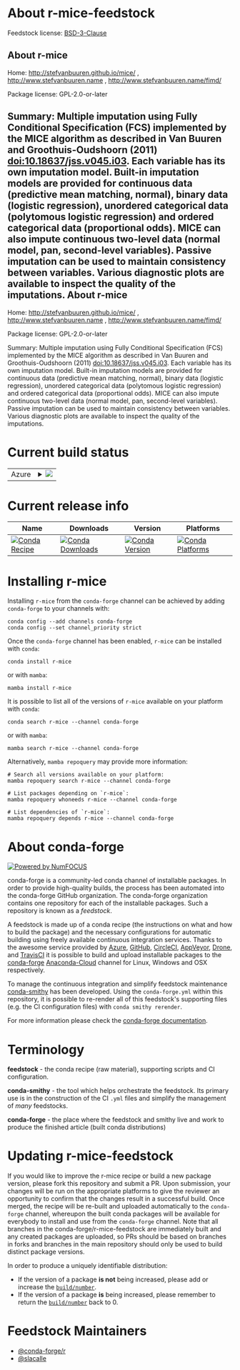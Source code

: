 About r-mice-feedstock
======================

Feedstock license: [BSD-3-Clause](https://github.com/conda-forge/r-mice-feedstock/blob/main/LICENSE.txt)

About r-mice
------------

Home: http://stefvanbuuren.github.io/mice/ , http://www.stefvanbuuren.name , http://www.stefvanbuuren.name/fimd/

Package license: GPL-2.0-or-later

Summary: Multiple imputation using Fully Conditional Specification (FCS) implemented by the MICE algorithm as described in Van Buuren and Groothuis-Oudshoorn (2011) <doi:10.18637/jss.v045.i03>. Each variable has its own imputation model. Built-in imputation models are provided for continuous data (predictive mean matching, normal), binary data (logistic regression), unordered categorical data (polytomous logistic regression) and ordered categorical data (proportional odds). MICE can also impute continuous two-level data (normal model, pan, second-level variables). Passive imputation can be used to maintain consistency between variables. Various diagnostic plots are available to inspect the quality of the imputations.
About r-mice
------------

Home: http://stefvanbuuren.github.io/mice/ , http://www.stefvanbuuren.name , http://www.stefvanbuuren.name/fimd/

Package license: GPL-2.0-or-later

Summary: Multiple imputation using Fully Conditional Specification (FCS) implemented by the MICE algorithm as described in Van Buuren and Groothuis-Oudshoorn (2011) <doi:10.18637/jss.v045.i03>. Each variable has its own imputation model. Built-in imputation models are provided for continuous data (predictive mean matching, normal), binary data (logistic regression), unordered categorical data (polytomous logistic regression) and ordered categorical data (proportional odds). MICE can also impute continuous two-level data (normal model, pan, second-level variables). Passive imputation can be used to maintain consistency between variables. Various diagnostic plots are available to inspect the quality of the imputations.

Current build status
====================


<table>
    
  <tr>
    <td>Azure</td>
    <td>
      <details>
        <summary>
          <a href="https://dev.azure.com/conda-forge/feedstock-builds/_build/latest?definitionId=1355&branchName=main">
            <img src="https://dev.azure.com/conda-forge/feedstock-builds/_apis/build/status/r-mice-feedstock?branchName=main">
          </a>
        </summary>
        <table>
          <thead><tr><th>Variant</th><th>Status</th></tr></thead>
          <tbody><tr>
              <td>linux_64_r_base4.1</td>
              <td>
                <a href="https://dev.azure.com/conda-forge/feedstock-builds/_build/latest?definitionId=1355&branchName=main">
                  <img src="https://dev.azure.com/conda-forge/feedstock-builds/_apis/build/status/r-mice-feedstock?branchName=main&jobName=linux&configuration=linux%20linux_64_r_base4.1" alt="variant">
                </a>
              </td>
            </tr><tr>
              <td>linux_64_r_base4.2</td>
              <td>
                <a href="https://dev.azure.com/conda-forge/feedstock-builds/_build/latest?definitionId=1355&branchName=main">
                  <img src="https://dev.azure.com/conda-forge/feedstock-builds/_apis/build/status/r-mice-feedstock?branchName=main&jobName=linux&configuration=linux%20linux_64_r_base4.2" alt="variant">
                </a>
              </td>
            </tr><tr>
              <td>osx_64_r_base4.1</td>
              <td>
                <a href="https://dev.azure.com/conda-forge/feedstock-builds/_build/latest?definitionId=1355&branchName=main">
                  <img src="https://dev.azure.com/conda-forge/feedstock-builds/_apis/build/status/r-mice-feedstock?branchName=main&jobName=osx&configuration=osx%20osx_64_r_base4.1" alt="variant">
                </a>
              </td>
            </tr><tr>
              <td>osx_64_r_base4.2</td>
              <td>
                <a href="https://dev.azure.com/conda-forge/feedstock-builds/_build/latest?definitionId=1355&branchName=main">
                  <img src="https://dev.azure.com/conda-forge/feedstock-builds/_apis/build/status/r-mice-feedstock?branchName=main&jobName=osx&configuration=osx%20osx_64_r_base4.2" alt="variant">
                </a>
              </td>
            </tr><tr>
              <td>win_64</td>
              <td>
                <a href="https://dev.azure.com/conda-forge/feedstock-builds/_build/latest?definitionId=1355&branchName=main">
                  <img src="https://dev.azure.com/conda-forge/feedstock-builds/_apis/build/status/r-mice-feedstock?branchName=main&jobName=win&configuration=win%20win_64_" alt="variant">
                </a>
              </td>
            </tr>
          </tbody>
        </table>
      </details>
    </td>
  </tr>
</table>

Current release info
====================

| Name | Downloads | Version | Platforms |
| --- | --- | --- | --- |
| [![Conda Recipe](https://img.shields.io/badge/recipe-r--mice-green.svg)](https://anaconda.org/conda-forge/r-mice) | [![Conda Downloads](https://img.shields.io/conda/dn/conda-forge/r-mice.svg)](https://anaconda.org/conda-forge/r-mice) | [![Conda Version](https://img.shields.io/conda/vn/conda-forge/r-mice.svg)](https://anaconda.org/conda-forge/r-mice) | [![Conda Platforms](https://img.shields.io/conda/pn/conda-forge/r-mice.svg)](https://anaconda.org/conda-forge/r-mice) |

Installing r-mice
=================

Installing `r-mice` from the `conda-forge` channel can be achieved by adding `conda-forge` to your channels with:

```
conda config --add channels conda-forge
conda config --set channel_priority strict
```

Once the `conda-forge` channel has been enabled, `r-mice` can be installed with `conda`:

```
conda install r-mice
```

or with `mamba`:

```
mamba install r-mice
```

It is possible to list all of the versions of `r-mice` available on your platform with `conda`:

```
conda search r-mice --channel conda-forge
```

or with `mamba`:

```
mamba search r-mice --channel conda-forge
```

Alternatively, `mamba repoquery` may provide more information:

```
# Search all versions available on your platform:
mamba repoquery search r-mice --channel conda-forge

# List packages depending on `r-mice`:
mamba repoquery whoneeds r-mice --channel conda-forge

# List dependencies of `r-mice`:
mamba repoquery depends r-mice --channel conda-forge
```


About conda-forge
=================

[![Powered by
NumFOCUS](https://img.shields.io/badge/powered%20by-NumFOCUS-orange.svg?style=flat&colorA=E1523D&colorB=007D8A)](https://numfocus.org)

conda-forge is a community-led conda channel of installable packages.
In order to provide high-quality builds, the process has been automated into the
conda-forge GitHub organization. The conda-forge organization contains one repository
for each of the installable packages. Such a repository is known as a *feedstock*.

A feedstock is made up of a conda recipe (the instructions on what and how to build
the package) and the necessary configurations for automatic building using freely
available continuous integration services. Thanks to the awesome service provided by
[Azure](https://azure.microsoft.com/en-us/services/devops/), [GitHub](https://github.com/),
[CircleCI](https://circleci.com/), [AppVeyor](https://www.appveyor.com/),
[Drone](https://cloud.drone.io/welcome), and [TravisCI](https://travis-ci.com/)
it is possible to build and upload installable packages to the
[conda-forge](https://anaconda.org/conda-forge) [Anaconda-Cloud](https://anaconda.org/)
channel for Linux, Windows and OSX respectively.

To manage the continuous integration and simplify feedstock maintenance
[conda-smithy](https://github.com/conda-forge/conda-smithy) has been developed.
Using the ``conda-forge.yml`` within this repository, it is possible to re-render all of
this feedstock's supporting files (e.g. the CI configuration files) with ``conda smithy rerender``.

For more information please check the [conda-forge documentation](https://conda-forge.org/docs/).

Terminology
===========

**feedstock** - the conda recipe (raw material), supporting scripts and CI configuration.

**conda-smithy** - the tool which helps orchestrate the feedstock.
                   Its primary use is in the construction of the CI ``.yml`` files
                   and simplify the management of *many* feedstocks.

**conda-forge** - the place where the feedstock and smithy live and work to
                  produce the finished article (built conda distributions)


Updating r-mice-feedstock
=========================

If you would like to improve the r-mice recipe or build a new
package version, please fork this repository and submit a PR. Upon submission,
your changes will be run on the appropriate platforms to give the reviewer an
opportunity to confirm that the changes result in a successful build. Once
merged, the recipe will be re-built and uploaded automatically to the
`conda-forge` channel, whereupon the built conda packages will be available for
everybody to install and use from the `conda-forge` channel.
Note that all branches in the conda-forge/r-mice-feedstock are
immediately built and any created packages are uploaded, so PRs should be based
on branches in forks and branches in the main repository should only be used to
build distinct package versions.

In order to produce a uniquely identifiable distribution:
 * If the version of a package **is not** being increased, please add or increase
   the [``build/number``](https://docs.conda.io/projects/conda-build/en/latest/resources/define-metadata.html#build-number-and-string).
 * If the version of a package **is** being increased, please remember to return
   the [``build/number``](https://docs.conda.io/projects/conda-build/en/latest/resources/define-metadata.html#build-number-and-string)
   back to 0.

Feedstock Maintainers
=====================

* [@conda-forge/r](https://github.com/conda-forge/r/)
* [@slacalle](https://github.com/slacalle/)


